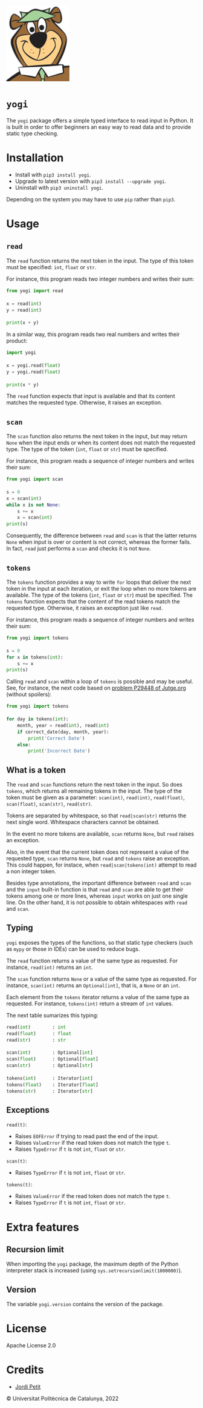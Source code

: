 ![yogi.png](yogi.png)

# `yogi`

The `yogi` package offers a simple typed interface to read input in Python. It is built in order to offer beginners an easy way to read data and to provide static type checking. 


# Installation

- Install with `pip3 install yogi`.
- Upgrade to latest version with `pip3 install --upgrade yogi`.
- Uninstall with `pip3 uninstall yogi`.

Depending on the system you may have to use `pip` rather than `pip3`.

# Usage

## `read`

The `read` function returns the next token in the input. The type of this token must be specified: `int`, `float` or `str`.

For instance, this program reads two integer numbers and writes their sum:

```python
from yogi import read

x = read(int)
y = read(int)

print(x + y)
```

In a similar way, this program reads two real numbers and writes their product:

```python
import yogi

x = yogi.read(float)
y = yogi.read(float)

print(x * y)
```

The `read` function expects that input is available and that its content matches the requested type. Otherwise, it raises an exception.


## `scan`

The `scan` function also returns the next token in the input, but may return `None` when the input ends or when its content does not match the requested type. The type of the token (`int`, `float` or `str`) must be specified.

For instance, this program reads a sequence of integer numbers and writes their sum:

```python
from yogi import scan

s = 0
x = scan(int)
while x is not None:
    s += x
    x = scan(int)
print(s)
```

Consequently, the difference between `read` and `scan` is that the latter returns `None` when input is over or content is not correct, whereas the former fails. In fact, `read` just performs a `scan` and checks it is not `None`.


## `tokens`

The `tokens` function provides a way to write `for` loops that deliver the next token in the input at each iteration, or exit the loop when no more tokens are available. The type of the tokens (`int`, `float` or `str`) must be specified. The `tokens` function expects that the content of the read tokens match the requested type. Otherwise, it raises an exception just like `read`.

For instance, this program reads a sequence of integer numbers and writes their sum:

```python
from yogi import tokens

s = 0
for x in tokens(int):
    s += x
print(s)
```

Calling `read` and `scan` within a loop of `tokens` is possible and may be useful. See, for instance, the next code based on [problem P29448 of Jutge.org](https://jutge.org/problems/P29448_en) (without spoilers):

```python
from yogi import tokens

for day in tokens(int):
    month, year = read(int), read(int)
    if correct_date(day, month, year):
        print('Correct Date')
    else:
        print('Incorrect Date')
```

## What is a token

The `read` and `scan` functions return the next token in the input. So does `tokens`, which returns all remaining tokens in the input. The type of the token must be given as a parameter: `scan(int)`, `read(int)`, `read(float)`, `scan(float)`, `scan(str)`, `read(str)`.

Tokens are separated by whitespace, so that `read|scan(str)` returns the next single word. Whitespace characters cannot be obtained.

In the event no more tokens are available, `scan` returns `None`, but `read` raises an exception. 

Also, in the event that the current token does not represent a value of the requested type, `scan` returns `None`, but `read` and `tokens` raise an exception. This could happen, for instace, when `read|scan|tokens(int)` attempt to read a non integer token.

Besides type annotations, the important difference between `read` and `scan` and the `input` built-in function is that `read` and `scan` are able to get their tokens among one or more lines, whereas `input` works on just one single line. On the other hand, it is not possible to obtain whitespaces with `read` and `scan`.


## Typing

`yogi` exposes the types of the functions, so that static type checkers (such as `mypy` or those in IDEs) can be used to reduce bugs. 

The `read` function returns a value of the same type as requested. For instance, `read(int)` returns an `int`.

The `scan` function returns `None` or a value of the same type as requested. For instance, `scan(int)` returns an `Optional[int]`, that is, a `None` or an `int`.

Each element from the `tokens` iterator returns a value of the same type as requested. For instance, `tokens(int)` return a stream of `int` values.

The next table sumarizes this typing:

```python
read(int)        : int
read(float)      : float
read(str)        : str

scan(int)        : Optional[int]
scan(float)      : Optional[float]
scan(str)        : Optional[str]

tokens(int)      : Iterator[int]
tokens(float)    : Iterator[float]
tokens(str)      : Iterator[str]
```


## Exceptions

`read(t)`:

- Raises `EOFError` if trying to read past the end of the input.
- Raises `ValueError` if the read token does not match the type `t`.
- Raises `TypeError` if `t` is not `int`, `float` or `str`.

`scan(t)`:

- Raises `TypeError` if `t` is not `int`, `float` or `str`.

`tokens(t)`:

- Raises `ValueError` if the read token does not match the type `t`.
- Raises `TypeError` if `t` is not `int`, `float` or `str`.


# Extra features

## Recursion limit

When importing the `yogi` package, the maximum depth of the Python interpreter stack is increased (using `sys.setrecursionlimit(1000000)`).  


## Version

The variable `yogi.version` contains the version of the package.


# License

Apache License 2.0


# Credits

- [Jordi Petit](https://github.com/jordi-petit)

© Universitat Politècnica de Catalunya, 2022
